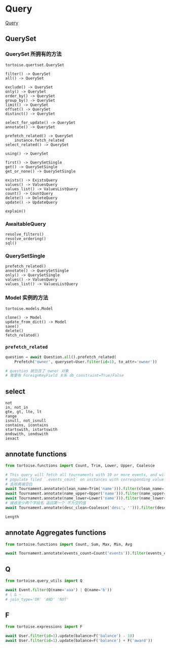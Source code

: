 # Query

[Query](https://tortoise-orm.readthedocs.io/en/latest/query.html)

## QuerySet

### QuerySet 所拥有的方法

`tortoise.quertset.QuerySet`

```text
filter() -> QuerySet
all() -> QuerySet

exclude() -> QuerySet
only() -> QuerySet
order_by() -> QuerySet
group_by() -> QuerySet
limit() -> QuerySet
offset() -> QuerySet
distinct() -> QuerySet

select_for_update() -> QuerySet
annotate() -> QuerySet

prefetch_related() -> QuerySet
    instance.fetch_related
select_related() -> QuerySet

using() -> QuerySet

first() -> QuerySetSingle
get() -> QuerySetSingle
get_or_none() -> QuerySetSingle

exists() -> ExistsQuery
values() -> ValuesQuery
values_list() -> ValuesListQuery
count() -> CountQuery
delete() -> DeleteQuery
update() -> UpdateQuery

explain()

```

### AwaitableQuery

```text
resolve_filters()
resolve_ordering()
sql()
```

### QuerySetSingle

```text
prefetch_related()
annotate() -> QuerySetSingle
only() -> QuerySetSingle
values() -> ValuesQuery
values_list() -> ValuesListQuery
```

### Model 实例的方法

`tortoise.models.Model`

```text
clone() -> Model
update_from_dict() -> Model
save()
delete()
fetch_related()
```

### `prefetch_related`

```python
question = await Question.all().prefetch_related(
    Prefetch('owner', queryset=User.filter(id=1), to_attr='owner'))

# question 就包含了 owner 对象
# 需要有 ForeignKeyField 关系 db_constraint=True/False
```

## select

```text
not
in, not_in
gte, gt, lte, lt
range
isnull, not_isnull
contains, icontains
startswith, istartswith
endswith, iendswith
iexact
```

## annotate functions

```python
from tortoise.functions import Count, Trim, Lower, Upper, Coalesce

# This query will fetch all tournaments with 10 or more events, and will
# populate filed `.events_count` on instances with corresponding value
# 去除两端空白
await Tournament.annotate(clean_name=Trim('name'))).filter(clean_name='tournament')
await Tournament.annotate(name_upper=Upper('name'))).filter(name_upper='TOURNAMENT')
await Tournament.annotate(name_lower=Lower('name'))).filter(name_lower='tournament')
# 接收至少两个字段名 返回第一个 不为空的值
await Tournament.annotate(desc_clean=Coalesce('desc', ''))).filter(desc_clean='')

Length

```

## annotate Aggregates functions

```python
from tortoise.functions import Count, Sum, Max, Min, Avg

await Tournament.annotate(events_count=Count('events')).filter(events_count__gte=10)

```

## Q

```python
from tortoise.query_utils import Q

await Event.filter(Q(name='aaa') | Q(name='b'))
# | & ~
# join_type='OR' 'AND' 'NOT'
```

## F

```python
from tortoise.expressions import F

await User.filter(id=1).update(balance=F('balance') - 10)
await User.filter(id=1).update(balance=F('balance') + F('award'))

```
